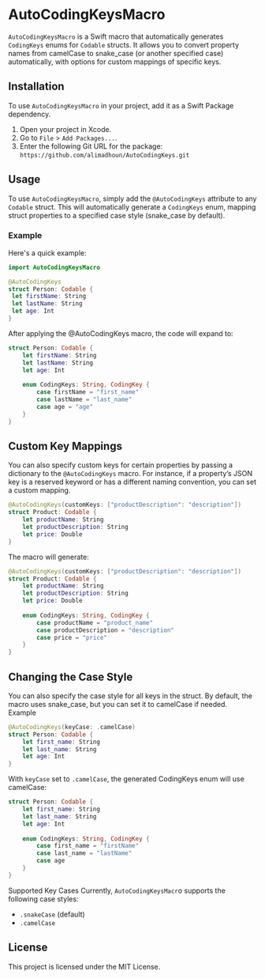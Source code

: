 # AutoCodingKeysMacro

`AutoCodingKeysMacro` is a Swift macro that automatically generates `CodingKeys` enums for `Codable` structs. It allows you to convert property names from camelCase to snake_case (or another specified case) automatically, with options for custom mappings of specific keys.

## Installation

To use `AutoCodingKeysMacro` in your project, add it as a Swift Package dependency.

1. Open your project in Xcode.
2. Go to `File` > `Add Packages...`.
3. Enter the following Git URL for the package:
```https://github.com/alimadhoun/AutoCodingKeys.git```

## Usage

To use `AutoCodingKeysMacro`, simply add the `@AutoCodingKeys` attribute to any `Codable` struct. This will automatically generate a `CodingKeys` enum, mapping struct properties to a specified case style (snake_case by default).

### Example

Here's a quick example:

```swift
import AutoCodingKeysMacro

@AutoCodingKeys
struct Person: Codable {
 let firstName: String
 let lastName: String
 let age: Int
}
```
After applying the @AutoCodingKeys macro, the code will expand to:

```swift
struct Person: Codable {
    let firstName: String
    let lastName: String
    let age: Int
    
    enum CodingKeys: String, CodingKey {
        case firstName = "first_name"
        case lastName = "last_name"
        case age = "age"
    }
}
```

## Custom Key Mappings
You can also specify custom keys for certain properties by passing a dictionary to the `@AutoCodingKeys` macro. For instance, if a property’s JSON key is a reserved keyword or has a different naming convention, you can set a custom mapping.
```swift
@AutoCodingKeys(customKeys: ["productDescription": "description"])
struct Product: Codable {
    let productName: String
    let productDescription: String
    let price: Double
}
```
The macro will generate:
```swift
@AutoCodingKeys(customKeys: ["productDescription": "description"])
struct Product: Codable {
    let productName: String
    let productDescription: String
    let price: Double
    
    enum CodingKeys: String, CodingKey {
        case productName = "product_name"
        case productDescription = "description"
        case price = "price"
    }
}
```

## Changing the Case Style
You can also specify the case style for all keys in the struct. By default, the macro uses snake_case, but you can set it to camelCase if needed.
Example
```swift
@AutoCodingKeys(keyCase: .camelCase)
struct Person: Codable {
    let first_name: String
    let last_name: String
    let age: Int
}
```
With `keyCase` set to `.camelCase`, the generated CodingKeys enum will use camelCase:
```swift
struct Person: Codable {
    let first_name: String
    let last_name: String
    let age: Int
    
    enum CodingKeys: String, CodingKey {
        case first_name = "firstName"
        case last_name = "lastName"
        case age
    }
}
```
Supported Key Cases
Currently, `AutoCodingKeysMacr`o supports the following case styles:
- `.snakeCase` (default)
- `.camelCase`

## License
This project is licensed under the MIT License.
